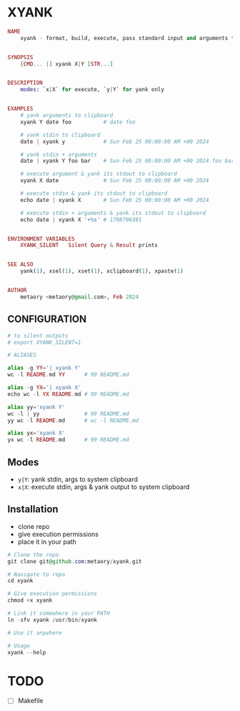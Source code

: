 XYANK
=====

```ex
NAME
	xyank - format, build, execute, pass standard input and arguments to clipboard


SYNOPSIS
	[CMD... |] xyank X|Y [STR...]


DESCRIPTION
	modes: `x|X` for execute, `y|Y` for yank only


EXAMPLES
	# yank arguments to clipboard
	xyank Y date foo          # date foo

	# yank stdin to clipboard
	date | xyank y            # Sun Feb 25 00:00:00 AM +00 2024

	# yank stdin + arguments
	date | xyank Y foo bar    # Sun Feb 25 00:00:00 AM +00 2024 foo bar

	# execute argument & yank its stdout to clipboard
	xyank X date              # Sun Feb 25 00:00:00 AM +00 2024

	# execute stdin & yank its stdout to clipboard
	echo date | xyank X       # Sun Feb 25 00:00:00 AM +00 2024

	# execute stdin + arguments & yank its stdout to clipboard
	echo date | xyank X '+%s' # 1708796381


ENVIRONMENT VARIABLES
	XYANK_SILENT   Silent Query & Result prints


SEE ALSO
	yank(1), xsel(1), xset(1), xclipboard(1), xpaste(1)


AUTHOR
	metaory <metaory@gmail.com>, Feb 2024
```

CONFIGURATION
-------------

```ex
# to silent outputs
# export XYANK_SILENT=1

# ALIASES

alias -g YY='| xyank Y'
wc -l README.md YY      # 99 README.md

alias -g YX='| xyank X'
echo wc -l YX README.md # 99 README.md

alias yy='xyank Y'
wc -l | yy              # 99 README.md
yy wc -l README.md      # wc -l README.md

alias yx='xyank X'
yx wc -l README.md      # 99 README.md
```

Modes
-----
- `y|Y`: yank stdin, args to system clipboard
- `x|X`: execute stdin, args & yank output to system clipboard

Installation
------------

- clone repo
- give execution permissions
- place it in your path

```ex
# Clone the repo
git clone git@github.com:metaory/xyank.git

# Navigate to repo
cd xyank

# Give execution permissions
chmod +x xyank

# Link it somewhere in your PATH
ln -sfv xyank /usr/bin/xyank

# Use it anywhere

# Usage
xyank --help
```

TODO
====
- [ ] Makefile

